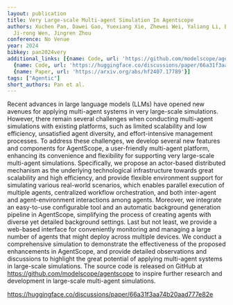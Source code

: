 ```yaml
---
layout: publication
title: Very Large-scale Multi-agent Simulation In Agentscope
authors: Xuchen Pan, Dawei Gao, Yuexiang Xie, Zhewei Wei, Yaliang Li, Bolin Ding,
  Ji-rong Wen, Jingren Zhou
conference: No Venue
year: 2024
bibkey: pan2024very
additional_links: [{name: Code, url: 'https://github.com/modelscope/agentscope'},
  {name: Code, url: 'https://huggingface.co/discussions/paper/66a31f3aa74b20aad777e82e'},
  {name: Paper, url: 'https://arxiv.org/abs/hf2407.17789'}]
tags: ["Agentic"]
short_authors: Pan et al.
---
```

Recent advances in large language models (LLMs) have opened new avenues for applying multi-agent systems in very large-scale simulations. However, there remain several challenges when conducting multi-agent simulations with existing platforms, such as limited scalability and low efficiency, unsatisfied agent diversity, and effort-intensive management processes. To address these challenges, we develop several new features and components for AgentScope, a user-friendly multi-agent platform, enhancing its convenience and flexibility for supporting very large-scale multi-agent simulations. Specifically, we propose an actor-based distributed mechanism as the underlying technological infrastructure towards great scalability and high efficiency, and provide flexible environment support for simulating various real-world scenarios, which enables parallel execution of multiple agents, centralized workflow orchestration, and both inter-agent and agent-environment interactions among agents. Moreover, we integrate an easy-to-use configurable tool and an automatic background generation pipeline in AgentScope, simplifying the process of creating agents with diverse yet detailed background settings. Last but not least, we provide a web-based interface for conveniently monitoring and managing a large number of agents that might deploy across multiple devices. We conduct a comprehensive simulation to demonstrate the effectiveness of the proposed enhancements in AgentScope, and provide detailed observations and discussions to highlight the great potential of applying multi-agent systems in large-scale simulations. The source code is released on GitHub at https://github.com/modelscope/agentscope to inspire further research and development in large-scale multi-agent simulations.

https://huggingface.co/discussions/paper/66a31f3aa74b20aad777e82e